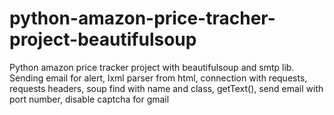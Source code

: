 # python-amazon-price-tracher-project-beautifulsoup
Python amazon price tracker project with beautifulsoup and smtp lib. Sending email for alert, lxml parser from html, connection with requests, requests headers, soup find with name and class, getText(), send email with port number, disable captcha for gmail
